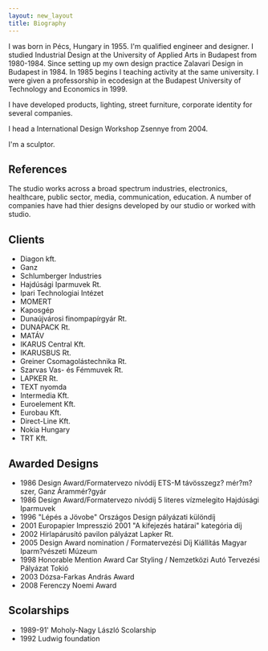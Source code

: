```yaml
---
layout: new_layout
title: Biography
---
```

I was born in Pécs, Hungary in 1955. I'm qualified engineer and designer. I studied Industrial Design at the University of Applied Arts in Budapest from 1980-1984. Since setting up my own design practice Zalavari Design in Budapest in 1984. In 1985 begins I teaching activity at the same university. I were given a professorship in ecodesign at the Budapest University of Technology and Economics in 1999.

I have developed products, lighting, street furniture, corporate identity for several companies.

I head a International Design Workshop Zsennye from 2004.

I'm a sculptor.

## References
The studio works across a broad spectrum industries, electronics, healthcare, public sector, media, communication, education. A number of companies have had thier designs developed by our studio or worked with studio.

## Clients
- Diagon kft.
- Ganz
- Schlumberger Industries
- Hajdúsági Iparmuvek Rt.
- Ipari Technologiai Intézet
- MOMERT
- Kaposgép
- Dunaújvárosi finompapírgyár Rt.
- DUNAPACK Rt.
- MATÁV
- IKARUS Central Kft.
- IKARUSBUS Rt.
- Greiner Csomagolástechnika Rt.
- Szarvas Vas- és Fémmuvek Rt.
- LAPKER Rt.
- TEXT nyomda
- Intermedia Kft.
- Euroelement Kft.
- Eurobau Kft.
- Direct-Line Kft.
- Nokia Hungary
- TRT Kft.

## Awarded Designs
- 1986 Design Award/Formatervezo nívódíj ETS-M távösszegz? mér?m?szer, Ganz Árammér?gyár
- 1986 Design Award/Formatervezo nívódíj 5 literes vízmelegito Hajdúsági Iparmuvek
- 1996 "Lépés a Jövobe" Országos Design pályázati különdíj
- 2001 Europapier Impresszió 2001 "A kifejezés határai" kategória díj
- 2002 Hirlapárusító pavilon pályázat Lapker Rt.
- 2005 Design Award nomination / Formatervezési Díj Kiállítás Magyar Iparm?vészeti 
Múzeum
- 1998 Honorable Mention Award Car Styling / Nemzetközi Autó Tervezési Pályázat Tokió
- 2003 Dózsa-Farkas András Award
- 2008 Ferenczy Noemi Award

## Scolarships
- 1989-91' Moholy-Nagy László Scolarship
- 1992 Ludwig foundation